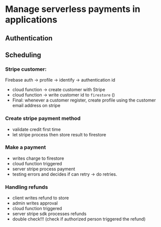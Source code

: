 # Manage serverless payments in applications
## Authentication
## Scheduling
### Stripe customer: 
Firebase auth -> profile -> identify -> authentication id
- cloud function -> create customer with Stripe
- cloud function -> write customer id to `firestore` ()
- Final: whenever a customer register, create profile using the customer email address on stripe
### Create stripe payment method
- validate credit first time
- let stripe process then store result to firestore
### Make a payment
- writes charge to firestore
- cloud function triggered
- server stripe process payment
- testing errors and decides if can retry -> do retries.
### Handling refunds
- client writes refund to store
- admin writes approval
- cloud function triggered
- server stripe sdk processes refunds
- double check!!! (check if authorized person triggered the refund)
